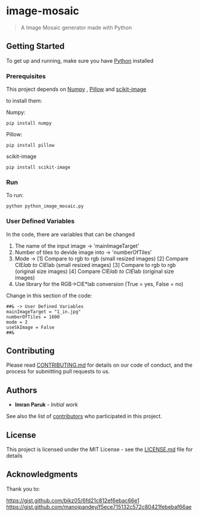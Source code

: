 

# image-mosaic

> A Image Mosaic generator made with Python 

## Getting Started

To get up and running, make sure you have [Python](https://www.python.org/) installed

### Prerequisites

This project depends on [Numpy](www.numpy.org/) , [Pillow](https://pillow.readthedocs.io/en/5.1.x/) and [scikit-image](http://scikit-image.org/docs/dev/install.html)

to install them:

Numpy:
```
pip install numpy
```
Pillow:
```
pip install pillow
```
scikit-image
```
pip install scikit-image
```

### Run

To run:

```
python python_image_mosaic.py
```

### User Defined Variables

In the code, there are variables that can be changed
1) The name of the input image -> 'mainImageTarget'
2) Number of tiles to devide image into -> 'numberOfTiles'
3) Mode -> [1] Compare to rgb to rgb (small resized images)
		   [2] Compare CIE*lab to CIE*lab (small resized images)
		   [3] Compare to rgb to rgb (original size images)
		   [4] Compare CIE*lab to CIE*lab (original size images)
4) Use library for the RGB->CIE*lab conversion (True = yes, False = no)

Change in this section of the code:
```
##& -> User Defined Variables
mainImageTarget = "1_in.jpg"
numberOfTiles = 1600
mode = 2    
useSkImage = False
##&
```
## Contributing

Please read [CONTRIBUTING.md](https://gist.github.com/PurpleBooth/b24679402957c63ec426) for details on our code of conduct, and the process for submitting pull requests to us.


## Authors

* **Imran Paruk** - *Initial work* 

See also the list of [contributors](https://github.com/your/project/contributors) who participated in this project.

## License

This project is licensed under the MIT License - see the [LICENSE.md](LICENSE.md) file for details

## Acknowledgments

Thank you to:

https://gist.github.com/bikz05/6fd21c812ef6ebac66e1
https://gist.github.com/manojpandey/f5ece715132c572c80421febebaf66ae
